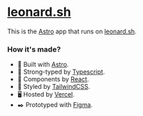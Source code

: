 # [leonard.sh](https://leonard.sh)

This is the [Astro](https://astro.build/) app that runs on [leonard.sh](https://leonard.sh/).

### How it's made?

-   🚀 Built with [Astro](https://astro.build/).
-   💪 Strong-typed by [Typescript](https://www.typescriptlang.org/).
-   🧩 Components by [React](https://reactjs.org/).
-   🎨 Styled by [TailwindCSS](https://tailwindcss.com/).
-   🖥️ Hosted by [Vercel](https://www.netlify.com/).
-   ✒️ Prototyped with [Figma](https://figma.com).
